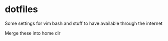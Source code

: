 # dotfiles
Some settings for vim bash and stuff to have available through the internet

Merge these into home dir
